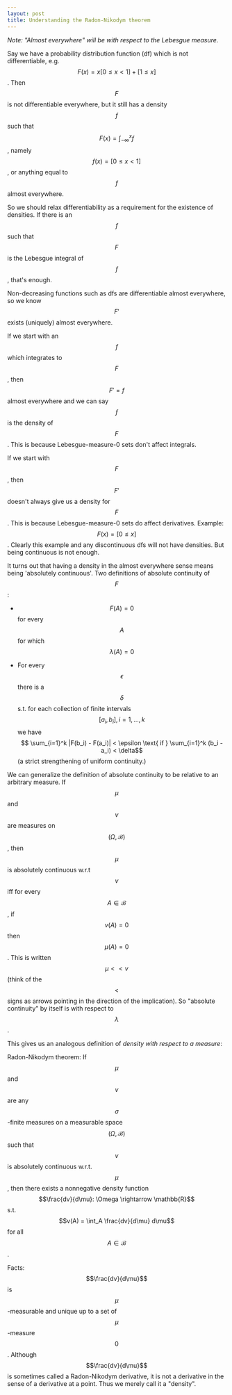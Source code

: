 ```yaml
---
layout: post
title: Understanding the Radon-Nikodym theorem
---
```


_Note: "Almost everywhere" will be with respect to the Lebesgue measure._

Say we have a probability distribution function (df) which is not
differentiable, e.g.
$$F(x) = x [0 \leq x < 1] + [1 \leq x]$$.
Then $$F$$ is not differentiable everywhere, but it
still has a density $$f$$ such that $$F(x) = \int_{-\infty}^x f$$, namely $$f(x) =
[0 \leq x < 1]$$, or anything equal to $$f$$ almost everywhere.

So we should relax differentiability as a requirement for the existence of
densities.
If there is an $$f$$ such that $$F$$ is the Lebesgue integral of $$f$$, that's
enough.

Non-decreasing functions such as dfs are differentiable almost everywhere, so
we know $$F'$$ exists (uniquely) almost everywhere.

If we start with an $$f$$ which integrates to $$F$$, then $$F' = f$$ almost
everywhere and we can say $$f$$ is the density of $$F$$.
This is because Lebesgue-measure-0 sets don't affect integrals.

If we start with $$F$$, then $$F'$$ doesn't always give us a density for $$F$$.
This is because Lebesgue-measure-0 sets do affect derivatives.
Example: $$F(x) = [0 \leq x]$$.
Clearly this example and any discontinuous dfs will not have densities.
But being continuous is not enough.

It turns out that having a density in the almost everywhere sense means being
'absolutely continuous'.
Two definitions of absolute continuity of $$F$$:

* $$F(A)=0$$ for every $$A$$ for which $$\lambda(A)=0$$

* For every $$\epsilon$$ there is a $$\delta$$ s.t. for each collection of finite
  intervals $$[a_i, b_i], i=1,\ldots,k$$ we have
  $$ \sum_{i=1}^k |F(b_i) - F(a_i)| < \epsilon \text{ if }
    \sum_{i=1}^k (b_i - a_i) < \delta$$
  (a strict strengthening of uniform continuity.)

We can generalize the definition of absolute continuity to be relative to an
arbitrary measure.
If $$\mu$$ and $$v$$ are measures on $$(\Omega, \mathcal{B})$$, then $$\mu$$ is
absolutely continuous w.r.t $$v$$ iff for every $$A \in \mathcal{B}$$, if
$$v(A) = 0$$ then $$\mu(A) = 0$$.
This is written $$\mu << v$$ (think of the $$<$$ signs as arrows pointing in the
direction of the implication).
So "absolute continuity" by itself is with respect to $$\lambda$$.

This gives us an analogous definition of _density with respect to a measure_:

Radon-Nikodym theorem:
If $$\mu$$ and $$v$$ are any $$\sigma$$-finite measures on a measurable
space $$(\Omega, \mathcal{B})$$ such that $$v$$ is absolutely
continuous w.r.t. $$\mu$$, then there exists a nonnegative density function
$$\frac{dv}{d\mu}: \Omega \rightarrow \mathbb{R}$$ s.t. $$v(A) = \int_A
\frac{dv}{d\mu} d\mu$$ for all $$A \in \mathcal{B}$$.

Facts: $$\frac{dv}{d\mu}$$ is $$\mu$$-measurable and unique up to a set of
$$\mu$$-measure $$0$$.
Although $$\frac{dv}{d\mu}$$ is sometimes called a Radon-Nikodym derivative,
it is not a derivative in the sense of a derivative at a point.
Thus we merely call it a "density".

